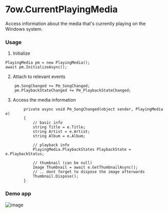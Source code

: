 # 7ow.CurrentPlayingMedia
Access information about the media that's currently playing on the Windows system.

### Usage

1. Initialize
```
PlayingMedia pm = new PlayingMedia();
await pm.InitializeAsync();
```

2. Attach to relevant events
```
    pm.SongChanged += Pm_SongChanged;
    pm.PlaybackStateChanged += Pm_PlaybackStateChanged;
```

3. Access the media information
```
        private async void Pm_SongChanged(object sender, PlayingMedia e)
        {
            // basic info
            string Title = e.Title;
            string Artist = e.Artist;
            string Album = e.Album;

            // playback info
            PlayingMedia.PlaybackStates PlaybackState = e.PlaybackStatus;

            // thumbnail (can be null)
            Image Thumbnail = await e.GetThumbnailAsync();
            // .. dont forget to dispose the image afterwards
            Thumbnail.Dispose();
        }
```


### Demo app

![image](https://github.com/user-attachments/assets/810d8b55-bfa7-491d-a9fb-69343cf915ea)
